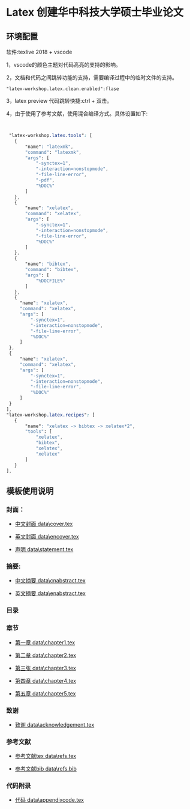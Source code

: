 # Latex 创建华中科技大学硕士毕业论文

## 环境配置

软件:texlive 2018 + vscode 

1，vscode的颜色主题对代码高亮的支持的影响。


2，文档和代码之间跳转功能的支持，需要编译过程中的临时文件的支持。

    "latex-workshop.latex.clean.enabled":flase
    

3，latex preview 代码跳转快捷:ctrl + 双击。

4，由于使用了参考文献，使用混合编译方式。具体设置如下:
   
   ```css

  
    "latex-workshop.latex.tools": [
      {
          "name": "latexmk",
          "command": "latexmk",
          "args": [
              "-synctex=1",
              "-interaction=nonstopmode",
              "-file-line-error",
              "-pdf",
              "%DOC%"
          ]
      },
      {
          "name": "xelatex",
          "command": "xelatex",
          "args": [
              "-synctex=1",
              "-interaction=nonstopmode",
              "-file-line-error",
              "%DOC%"
          ]
      },
      {
          "name": "bibtex",
          "command": "bibtex",
          "args": [
              "%DOCFILE%"
          ]
      },
      {
        "name": "xelatex",
        "command": "xelatex",
        "args": [
            "-synctex=1",
            "-interaction=nonstopmode",
            "-file-line-error",
            "%DOC%"
        ]
    },
    {
        "name": "xelatex",
        "command": "xelatex",
        "args": [
            "-synctex=1",
            "-interaction=nonstopmode",
            "-file-line-error",
            "%DOC%"
        ]
    }
  ],
  "latex-workshop.latex.recipes": [
      {
          "name": "xelatex -> bibtex -> xelatex*2",
          "tools": [
              "xelatex",
              "bibtex",
              "xelatex",
              "xelatex"
          ]
      }
  ],
   ```

## 模板使用说明



### 封面：

- [中文封面 data\cover.tex](data/cover.tex)

- [英文封面 data\encover.tex](data/encover.tex)

- [声明 data\statement.tex](data/statement.tex)

### 摘要:

- [中文摘要 data\cnabstract.tex](data/cnabstract.tex)


- [英文摘要 data\enabstract.tex](data/enabstract.tex)

### 目录

### 章节

- [第一章 data\chapter1.tex](data/chapter1.tex)

- [第二章 data\chapter2.tex](data/chapter2.tex)

- [第三张 data\chapter3.tex](data/chapter3.tex)

- [第四章 data\chapter4.tex](data/chapter4.tex)

- [第五章 data\chapter5.tex](data/chapter5.tex)

### 致谢

- [致谢 data\acknowledgement.tex](data/acknowledgement.tex)

### 参考文献 

- [参考文献tex data\refs.tex](data/refs.tex)

- [参考文献bib data\refs.bib](data/refs.bib)

### 代码附录 

- [代码 data\appendixcode.tex](data\appendixcode.tex)